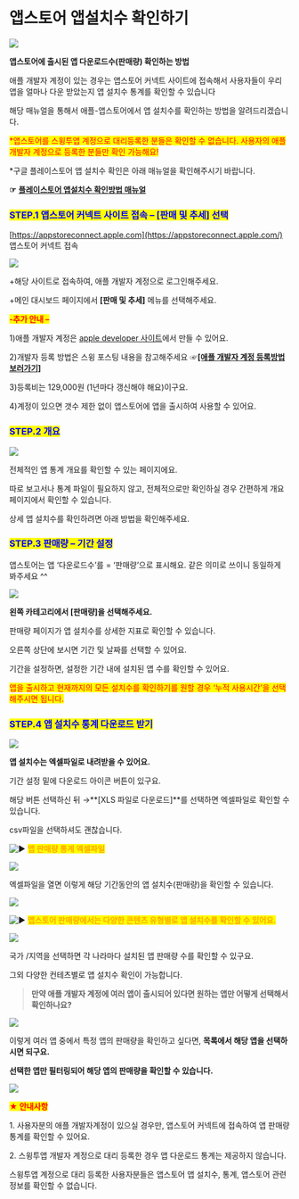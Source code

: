 # 앱스토어 앱설치수 확인하기

![](https://wp.swing2app.co.kr/wp-content/uploads/2018/09/%EC%95%B1%EC%8A%A4%ED%86%A0%EC%96%B4-%EC%95%B1%EB%8B%A4%EC%9A%B4%EB%A1%9C%EB%93%9C%EC%88%98.png)

**앱스토어에 출시된 앱 다운로드수(판매량) 확인하는 방법**

애플 개발자 계정이 있는 경우는 앱스토어 커넥트 사이트에 접속해서 사용자들이 우리 앱을 얼마나 다운 받았는지 앱 설치수 통계를 확인할 수 있습니다

해당 매뉴얼을 통해서 애플-앱스토어에서 앱 설치수를 확인하는 방법을 알려드리겠습니다.

<mark style="color:red;">\*앱스토어를 스윙투앱 계정으로 대리등록한 분들은 확인할 수 없습니다. 사용자의 애플 개발자 계정으로 등록한 분들만 확인 가능해요!</mark>



\*구글 플레이스토어 앱 설치수 확인은 아래 매뉴얼을 확인해주시기 바랍니다.

**☞** [**플레이스토어 앱설치수 확인방법 매뉴얼**](../playstore/playstore-installcount.md)



### <mark style="color:blue;">**STEP.1 앱스토어 커넥트 사이트 접속 – \[판매 및 추세] 선택**</mark>&#x20;

[https://appstoreconnect.apple.com](https://appstoreconnect.apple.com/) 앱스토어 커넥트 접속&#x20;

![](https://wp.swing2app.co.kr/wp-content/uploads/2018/09/%EC%95%B1%EC%8A%A4%ED%86%A0%EC%96%B4-%EC%95%B1%EC%84%A4%EC%B9%98%EC%88%982.png)

\+해당 사이트로 접속하여, 애플 개발자 계정으로 로그인해주세요.

\+메인 대시보드 페이지에서 **\[판매 및 추세]** 메뉴를 선택해주세요.



<mark style="color:red;">**-추가 안내 –**</mark>

1\)애플 개발자 계정은 [ apple developer 사이트](https://developer.apple.com/)에서 만들 수 있어요.&#x20;

2\)개발자 등록 방법은 스윙 포스팅 내용을 참고해주세요   ☞[**\[애플 개발자 계정 등록방법 보러가기\]**](apple-developer.md)

3\)등록비는 129,000원 (1년마다 갱신해야 해요)이구요.

4\)계정이 있으면 갯수 제한 없이 앱스토어에 앱을 출시하여 사용할 수 있어요.



### <mark style="color:blue;">**STEP.2 개요**</mark>&#x20;

![](https://wp.swing2app.co.kr/wp-content/uploads/2018/09/%EC%95%B1%EC%8A%A4%ED%86%A0%EC%96%B4-%EC%95%B1%EC%84%A4%EC%B9%98%EC%88%981.png)

전체적인 앱 통계 개요를 확인할 수 있는 페이지에요.

따로 보고서나 통계 파일이 필요하지 않고, 전체적으로만 확인하실 경우 간편하게 개요 페이지에서 확인할 수 있습니다.&#x20;

상세 앱 설치수를 확인하려면 아래 방법을 확인해주세요.&#x20;



### <mark style="color:blue;">**STEP.3 판매량 – 기간 설정**</mark>

앱스토어는 앱 ‘다운로드수’를 = ‘판매량’으로 표시해요. 같은 의미로 쓰이니 동일하게 봐주세요 ^^&#x20;

![](https://wp.swing2app.co.kr/wp-content/uploads/2018/09/%EC%95%B1%EC%8A%A4%ED%86%A0%EC%96%B4-%EC%95%B1%EC%84%A4%EC%B9%98%EC%88%983.png)

**왼쪽 카테고리에서 \[판매량]을 선택해주세요.**

판매량 페이지가 앱 설치수를 상세한 지표로 확인할 수 있습니다.&#x20;

오른쪽 상단에 보시면 기간 및 날짜를 선택할 수 있어요.&#x20;

기간을 설정하면, 설정한 기간 내에 설치된 앱 수를 확인할 수 있어요.

<mark style="color:red;">앱을 출시하고 현재까지의 모든 설치수를 확인하기를 원할 경우 ‘누적 사용시간’을 선택해주시면 됩니다.</mark>



### <mark style="color:blue;">**STEP.4 앱 설치수 통계 다운로드 받기**</mark>

![](https://wp.swing2app.co.kr/wp-content/uploads/2018/09/%EC%95%B1%EC%8A%A4%ED%86%A0%EC%96%B4-%EC%95%B1%EC%84%A4%EC%B9%98%EC%88%984-1.png)

**앱 설치수는 엑셀파일로 내려받을 수 있어요.**

기간 설정 밑에 다운로드 아이콘 버튼이 있구요.

해당 버튼 선택하신 뒤 →**\[XLS 파일로 다운로드]**를 선택하면 엑셀파일로 확인할 수 있습니다.

csv파일을 선택하셔도 괜찮습니다.



<img src="https://s.w.org/images/core/emoji/11/svg/25b6.svg" alt="▶" data-size="line"> <mark style="color:orange;">**앱 판매량 통계 엑셀파일**</mark>

![](https://s3.ap-northeast-2.amazonaws.com/swing2bucket/resource/image/help/16984cc11235493c2ee1854474bf0d93.png)

엑셀파일을 열면 이렇게 해당 기간동안의 앱 설치수(판매량)을 확인할 수 있습니다.

![](https://wp.swing2app.co.kr/wp-content/uploads/2020/07/%EC%BA%A1%EC%B2%98.png)

<img src="https://s.w.org/images/core/emoji/11/svg/25b6.svg" alt="▶" data-size="line"> <mark style="color:orange;">**앱스토어 판매량에서는 다양한 콘텐츠 유형별로 앱 설치수를 확인할 수 있어요.**</mark>&#x20;

![](https://wp.swing2app.co.kr/wp-content/uploads/2018/09/%EC%95%B1%EC%8A%A4%ED%86%A0%EC%96%B4-%EC%95%B1%EC%84%A4%EC%B9%98%EC%88%9845png-1.png)

국가 /지역을 선택하면 각 나라마다 설치된 앱 판매량 수를 확인할 수 있구요.

그외 다양한 컨테츠별로 앱 설치수 확인이 가능합니다.



> **만약 애플 개발자 계정에 여러 앱이 출시되어 있다면 원하는 앱만 어떻게 선택해서 확인하나요?**

![](https://s3.ap-northeast-2.amazonaws.com/swing2bucket/resource/image/help/9792a521baf9f188fd8f6722cc2fb9b5.png)

이렇게 여러 앱 중에서 특정 앱의 판매량을 확인하고 싶다면, **목록에서 해당 앱을 선택하시면 되구요.**

**선택한 앱만 필터링되어 해당 앱의 판매량을 확인할 수 있습니다.**&#x20;

![](https://wp.swing2app.co.kr/wp-content/uploads/2020/07/%EC%BA%A1%EC%B2%98.png)

<mark style="color:red;">**★ 안내사항**</mark>

1\. 사용자분의 애플 개발자계정이 있으실 경우만, 앱스토어 커넥트에 접속하여 앱 판매량 통계를 확인할 수 있어요.

2\. 스윙투앱 개발자 계정으로 대리 등록한 경우 앱 다운로드 통계는 제공하지 않습니다.

스윙투앱 계정으로 대리 등록한 사용자분들은 앱스토어 앱 설치수, 통계, 앱스토어 관련 정보를 확인할 수 없습니다.
